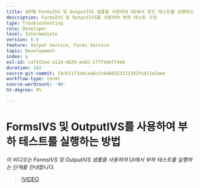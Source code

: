 ```yaml
---
title: OOTB FormsIVS 및 OutputIVS 샘플을 사용하여 UI에서 로드 테스트를 실행하는 방법
description: FormsIVS 및 OutputIVS를 사용하여 부하 테스트 구성
type: Troubleshooting
role: Developer
level: Intermediate
version: 6.5
feature: Output Service, Forms Service
topic: Development
index: y
exl-id: caf413ee-a124-4629-ae02-177f4deff4e6
duration: 142
source-git-commit: f4c621f3a9caa8c2c64b8323312343fe421a5aee
workflow-type: tm+mt
source-wordcount: '46'
ht-degree: 0%

---
```


# FormsIVS 및 OutputIVS를 사용하여 부하 테스트를 실행하는 방법

*이 비디오는 FormsIVS 및 OutputIVS 샘플을 사용하여 UI에서 부하 테스트를 실행하는 단계를 안내합니다.*

>[!VIDEO](https://video.tv.adobe.com/v/335507?quality=12&learn=on)
